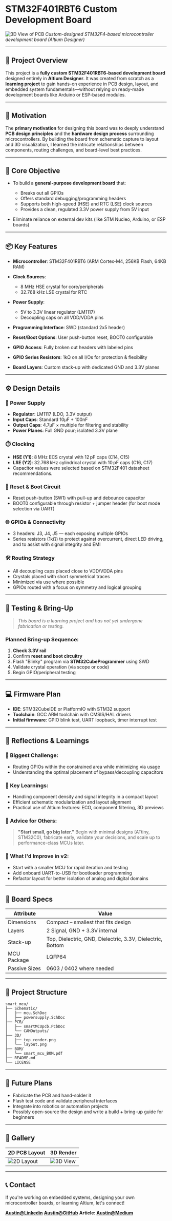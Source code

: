 # STM32F401RBT6 Custom Development Board

![3D View of PCB](./assets/screenshot-2025-06-19-130152.png)
*Custom-designed STM32F4-based microcontroller development board (Altium Designer)*

---

## 🔧 Project Overview

This project is a **fully custom STM32F401RBT6-based development board** designed entirely in **Altium Designer**. It was created from scratch as a **learning project** to gain hands-on experience in PCB design, layout, and embedded system fundamentals—without relying on ready-made development boards like Arduino or ESP-based modules.

---

## 🎯 Motivation

The **primary motivation** for designing this board was to deeply understand **PCB design principles** and the **hardware design process** surrounding microcontrollers. By building the board from schematic capture to layout and 3D visualization, I learned the intricate relationships between components, routing challenges, and board-level best practices.

---

## 🧠 Core Objective

* To build a **general-purpose development board** that:

  * Breaks out all GPIOs
  * Offers standard debugging/programming headers
  * Supports both high-speed (HSE) and RTC (LSE) clock sources
  * Provides a clean, regulated 3.3V power supply from 5V input
* Eliminate reliance on external dev kits (like STM Nucleo, Arduino, or ESP boards)

---

## 📦 Key Features

* **Microcontroller**: STM32F401RBT6 (ARM Cortex-M4, 256KB Flash, 64KB RAM)
* **Clock Sources**:

  * 8 MHz HSE crystal for core/peripherals
  * 32.768 kHz LSE crystal for RTC
* **Power Supply**:

  * 5V to 3.3V linear regulator (LM1117)
  * Decoupling caps on all VDD/VDDA pins
* **Programming Interface**: SWD (standard 2x5 header)
* **Reset/Boot Options**: User push-button reset, BOOT0 configurable
* **GPIO Access**: Fully broken out headers with labeled pins
* **GPIO Series Resistors**: 1kΩ on all I/Os for protection & flexibility
* **Board Layers**: Custom stack-up with dedicated GND and 3.3V planes

---

## ⚙️ Design Details

### 🔌 Power Supply

* **Regulator**: LM1117 (LDO, 3.3V output)
* **Input Caps**: Standard 10µF + 100nF
* **Output Caps**: 4.7µF × multiple for filtering and stability
* **Power Planes**: Full GND pour; isolated 3.3V plane

### ⏱️ Clocking

* **HSE (Y1)**: 8 MHz ECS crystal with 12 pF caps (C14, C15)
* **LSE (Y2)**: 32.768 kHz cylindrical crystal with 10 pF caps (C16, C17)
* Capacitor values were selected based on STM32F401 datasheet recommendations.

### 🔁 Reset & Boot Circuit

* Reset push-button (SW1) with pull-up and debounce capacitor
* BOOT0 configurable through resistor + jumper header (for boot mode selection via UART)

### 🌐 GPIOs & Connectivity

* 3 headers: J3, J4, J5 — each exposing multiple GPIOs
* Series resistors (1kΩ) to protect against overcurrent, direct LED driving, and to assist with signal integrity and EMI

### 🛠️ Routing Strategy

* All decoupling caps placed close to VDD/VDDA pins
* Crystals placed with short symmetrical traces
* Minimized via use where possible
* GPIOs routed with a focus on symmetry and logical grouping

---

## 🧪 Testing & Bring-Up

> *This board is a learning project and has not yet undergone fabrication or testing.*

### Planned Bring-up Sequence:

1. **Check 3.3V rail**
2. Confirm **reset and boot circuitry**
3. Flash "Blinky" program via **STM32CubeProgrammer** using SWD
4. Validate crystal operation (via scope or code)
5. Begin GPIO/peripheral testing

---

## 💻 Firmware Plan

* **IDE**: STM32CubeIDE or PlatformIO with STM32 support
* **Toolchain**: GCC ARM toolchain with CMSIS/HAL drivers
* **Initial firmware**: GPIO blink test, UART loopback, timer interrupt test

---

## 🔄 Reflections & Learnings

### 📌 Biggest Challenge:

* Routing GPIOs within the constrained area while minimizing via usage
* Understanding the optimal placement of bypass/decoupling capacitors

### 🧠 Key Learnings:

* Handling component density and signal integrity in a compact layout
* Efficient schematic modularization and layout alignment
* Practical use of Altium features: ECO, component filtering, 3D previews

### 💬 Advice for Others:

> **"Start small, go big later."**
> Begin with minimal designs (ATtiny, STM32C0), fabricate early, validate your decisions, and scale up to performance-class MCUs later.

### 🔁 What I'd Improve in v2:

* Start with a smaller MCU for rapid iteration and testing
* Add onboard UART-to-USB for bootloader programming
* Refactor layout for better isolation of analog and digital domains

---

## 📐 Board Specs

| Attribute     | Value                                                      |
| ------------- | ---------------------------------------------------------- |
| Dimensions    | Compact – smallest that fits design                        |
| Layers        | 2 Signal, GND + 3.3V internal                              |
| Stack-up      | Top, Dielectric, GND, Dielectric, 3.3V, Dielectric, Bottom |
| MCU Package   | LQFP64                                                     |
| Passive Sizes | 0603 / 0402 where needed                                   |

---

## 📁 Project Structure

```
smart_mcu/
├── Schematic/
│   ├── mcu.SchDoc
│   ├── powersupply.SchDoc
├── PCB/
│   ├── smartMCUpcb.PcbDoc
│   └── CAMOutputs/
├── 3D/
│   ├── top_render.png
│   └── layout.png
├── BOM/
│   └── smart_mcu_BOM.pdf
├── README.md
└── LICENSE
```

---

## 🔮 Future Plans

* Fabricate the PCB and hand-solder it
* Flash test code and validate peripheral interfaces
* Integrate into robotics or automation projects
* Possibly open-source the design and write a build + bring-up guide for beginners

---

## 📸 Gallery

| 2D PCB Layout                     | 3D Render                            |
| --------------------------------- | ------------------------------------ |
| ![2D Layout](./assets/layout.png) | ![3D View](./assets/3d_top_view.png) |

---

## 📞 Contact

If you're working on embedded systems, designing your own microcontroller boards, or learning Altium, let's connect!

**[Austin@Linkedin](https://www.linkedin.com/in/antony-austin-b7287226a/)**
**[Austin@GitHub](https://github.com/austin207/STM32F401RBT6-MCU.git)**
**Article: [Austin@Medium](https://medium.com/@austinantony06/my-journey-in-designing-a-custom-stm32-board-a-learning-experience-380ba05609ac)**
